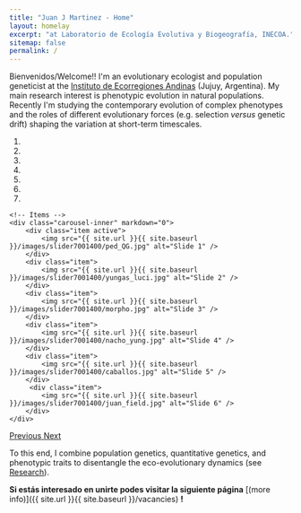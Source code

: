 ```yaml
---
title: "Juan J Martinez - Home"
layout: homelay
excerpt: "at Laboratorio de Ecología Evolutiva y Biogeografía, INECOA."
sitemap: false
permalink: /
---
```


Bienvenidos/Welcome!! I'm an evolutionary ecologist and population geneticist at the [Instituto de Ecorregiones Andinas](https://inecoa-unju.conicet.gov.ar/) (Jujuy, Argentina). My main research interest is phenotypic evolution in natural populations. Recently I'm studying the contemporary evolution of complex phenotypes and the roles of different evolutionary forces (e.g. selection <em>versus</em> genetic drift) shaping the variation at short-term timescales.


<div markdown="0" id="carousel" class="carousel slide" data-ride="carousel" data-interval="4000" data-pause="hover" >
    <!-- Menu -->
    <ol class="carousel-indicators">
        <li data-target="#carousel" data-slide-to="0" class="active"></li>
        <li data-target="#carousel" data-slide-to="1"></li>
        <li data-target="#carousel" data-slide-to="2"></li>
        <li data-target="#carousel" data-slide-to="3"></li>
        <li data-target="#carousel" data-slide-to="4"></li>
        <li data-target="#carousel" data-slide-to="5"></li>
        <li data-target="#carousel" data-slide-to="6"></li>
    </ol>

    <!-- Items -->
    <div class="carousel-inner" markdown="0">
        <div class="item active">
            <img src="{{ site.url }}{{ site.baseurl }}/images/slider7001400/ped_QG.jpg" alt="Slide 1" />
        </div>
        <div class="item">
            <img src="{{ site.url }}{{ site.baseurl }}/images/slider7001400/yungas_luci.jpg" alt="Slide 2" />
        </div>
        <div class="item">
            <img src="{{ site.url }}{{ site.baseurl }}/images/slider7001400/morpho.jpg" alt="Slide 3" />
        </div>
        <div class="item">
            <img src="{{ site.url }}{{ site.baseurl }}/images/slider7001400/nacho_yung.jpg" alt="Slide 4" />
        </div>
        <div class="item">
            <img src="{{ site.url }}{{ site.baseurl }}/images/slider7001400/caballos.jpg" alt="Slide 5" />
        </div>       
         <div class="item">
            <img src="{{ site.url }}{{ site.baseurl }}/images/slider7001400/juan_field.jpg" alt="Slide 6" />
        </div>
    </div>
  <a class="left carousel-control" href="#carousel" role="button" data-slide="prev">
    <span class="glyphicon glyphicon-chevron-left" aria-hidden="true"></span>
    <span class="sr-only">Previous</span>
  </a>
  <a class="right carousel-control" href="#carousel" role="button" data-slide="next">
    <span class="glyphicon glyphicon-chevron-right" aria-hidden="true"></span>
    <span class="sr-only">Next</span>
  </a>
</div>




To this end, I combine population genetics, quantitative genetics, and phenotypic traits to disentangle the eco-evolutionary dynamics (see [Research](research)).


 **Si estás interesado en unirte podes visitar la siguiente página** [(more info)]({{ site.url }}{{ site.baseurl }}/vacancies) **!**
